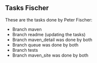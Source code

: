 ## Tasks Fischer
These are the tasks done by Peter Fischer:
- Branch maven
- Branch readme (updating the tasks)
- Branch maven_detail was done by both
- Branch queue was done by both
- Branch tests
- Branch maven_site was done by both